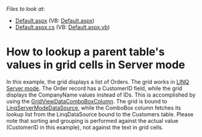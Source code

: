 <!-- default file list -->
*Files to look at*:

* [Default.aspx](./CS/NorthwindNestedFields/Default.aspx) (VB: [Default.aspx](./VB/NorthwindNestedFields/Default.aspx))
* [Default.aspx.cs](./CS/NorthwindNestedFields/Default.aspx.cs) (VB: [Default.aspx.vb](./VB/NorthwindNestedFields/Default.aspx.vb))
<!-- default file list end -->
# How to lookup a parent table's values in grid cells in Server mode


<p>In this example, the grid displays a list of Orders. The grid works in <a href="http://documentation.devexpress.com/#AspNet/CustomDocument4059">LINQ Server mode</a>. The Order record has a CustomerID field, while the grid displays the CompanyName values instead of IDs. This is accomplished by using the <a href="http://documentation.devexpress.com/#AspNet/clsDevExpressWebASPxGridViewGridViewDataComboBoxColumntopic">GridViewDataComboBoxColumn</a>. The grid is bound to <a href="http://documentation.devexpress.com/#CoreLibraries/clsDevExpressDataLinqLinqServerModeDataSourcetopic">LinqServerModeDataSource</a>, while the ComboBox column fetches its lookup list from the LinqDataSource bound to the Customers table. Please note that sorting and grouping is performed against the actual value (CustomerID in this example), not against the text in grid cells.</p>

<br/>


